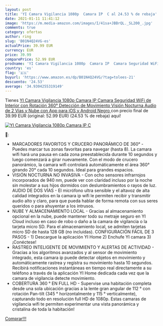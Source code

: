 ```yaml
---
layout: post
title: 'YI Camara Vigilancia 1080p  Camara IP  C al 24.53 % de rebaja'
date: 2021-01-11 11:41:12
image: 'https://m.media-amazon.com/images/I/41sa+JBBrQL._SL200_.jpg'
comments: true
category: ofertas
author: ring
slug: 'B01N4Q24VG-es'
actualPrice: 39.99 EUR
currency: EUR
price: 39.99
comparePrice: 52.99 EUR
prodname: 'YI Camara Vigilancia 1080p  Camara IP  Camara Seguridad WiFi de Interior con Rotación 360°  Detección de Movimiento  Visión Nocturna  Audio de 2 Vias y Nube con App para iOS y Android  Negro '
country: 'es'
flag: '🇪🇸'
buyurl: 'https://www.amazon.es/dp/B01N4Q24VG/?tag=tolees-21'
descuento: '24.53'
average: '34.9304255319149'
---
```


Tienes [YI Camara Vigilancia 1080p  Camara IP  Camara Seguridad WiFi de Interior con Rotación 360°  Detección de Movimiento  Visión Nocturna  Audio de 2 Vias y Nube con App para iOS y Android  Negro ](https://www.amazon.es/dp/B01N4Q24VG/?tag=tolees-21) con precio final de  39.99 EUR (original: 52.99 EUR) (24.53 %  de rebaja) aqui!

[![YI Camara Vigilancia 1080p  Camara IP  C](https://m.media-amazon.com/images/I/41sa+JBBrQL._SL200_.jpg)](https://www.amazon.es/dp/B01N4Q24VG/?tag=tolees-21)

🔎:

- MARCADORES FAVORITOS Y CRUCERO PANORÁMICO DE 360° - Puedes marcar tus zonas favoritas para navegar (hasta 8). La camara wifi hará una pausa en cada zona preestablecida durante 10 segundos y luego comenzará a girar nuevamente. Con el modo de crucero panorámico, la camara wifi controlará automáticamente el área 360° girando 20° cada 10 segundos. Ideal para grandes espacios.
- VISIÓN NOCTURNA NO INVASIVA - Con ocho sensores infrarrojos incorporados de 940 nm, puede ver con claridad incluso por la noche sin molestar a sus hijos dormidos con deslumbramientos o rayos de luz. AUDIO DE DOS VÍAS - El micrófono ultra sensible y el altavoz de alta calidad integrados en la camara ip wifi le permiten recibir y transmitir audio alto y claro, para que pueda hablar de forma remota con sus seres queridos o para ahuyentar a los intrusos.
- NUBE Y ALMACENAMIENTO LOCAL - Gracias al almacenamiento opcional en la nube, puede mantener todo su metraje seguro en YI Cloud incluso en caso de robo o daño a la camara de vigilancia o la tarjeta micro SD. Para el almacenamiento local, se admiten tarjetas micro SD de hasta 128 GB (no incluidas). CONFIGURACIÓN FÁCIL DE 3 PASOS - 1) Descargue la aplicación YI Home 2) Enchufe YI camara 3) ¡Conéctese!
- RASTREO INTELIGENTE DE MOVIMIENTO Y ALERTAS DE ACTIVIDAD - Gracias a los algoritmos avanzados y al sensor de movimiento integrado, esta camara ip puede detectar objetos en movimiento y automáticamente rastrea y registra su movimiento hasta 10 segundos. Recibirá notificaciones instantáneas en tiempo real directamente a su teléfono a través de la aplicación YI Home dedicada cada vez que la camara de vigilancia detecte movimiento.
- COBERTURA 360 ° EN FULL HD - Supervise una habitación completa desde una sola ubicación gracias a la lente gran angular de 112 ° con rotación Pan-tilt (345 ° horizontalmente y 115 ° verticalmente), capturando todo en resolución full HD de 1080p. Estas camaras de vigilancia wifi te permiten experimentar una vista panorámica y cristalina de toda la habitación!

[Comprar!!!](https://www.amazon.es/dp/B01N4Q24VG/?tag=tolees-21)
